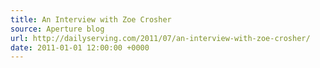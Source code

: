 ```yaml
---
title: An Interview with Zoe Crosher
source: Aperture blog
url: http://dailyserving.com/2011/07/an-interview-with-zoe-crosher/
date: 2011-01-01 12:00:00 +0000
---
```

